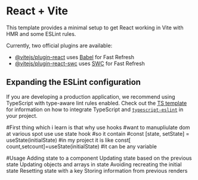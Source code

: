 # React + Vite

This template provides a minimal setup to get React working in Vite with HMR and some ESLint rules.

Currently, two official plugins are available:

- [@vitejs/plugin-react](https://github.com/vitejs/vite-plugin-react/blob/main/packages/plugin-react) uses [Babel](https://babeljs.io/) for Fast Refresh
- [@vitejs/plugin-react-swc](https://github.com/vitejs/vite-plugin-react/blob/main/packages/plugin-react-swc) uses [SWC](https://swc.rs/) for Fast Refresh

## Expanding the ESLint configuration

If you are developing a production application, we recommend using TypeScript with type-aware lint rules enabled. Check out the [TS template](https://github.com/vitejs/vite/tree/main/packages/create-vite/template-react-ts) for information on how to integrate TypeScript and [`typescript-eslint`](https://typescript-eslint.io) in your project.

#First thing which i learn is that why use hooks
#want to manupliulate dom at various spot use use state hook
#so it contain
#const [state, setState] = useState(initialState)
#in my project it is like 
const[ count,setcount]=useState(initialState)
#it can be any variable

#Usage
Adding state to a component
Updating state based on the previous state
Updating objects and arrays in state
Avoiding recreating the initial state
Resetting state with a key
Storing information from previous renders
